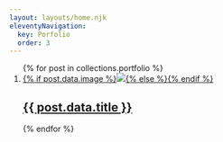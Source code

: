 ```yaml
---
layout: layouts/home.njk
eleventyNavigation:
  key: Porfolio
  order: 3
---
```

<ol reversed class="postlist grid grid-cols-1 md:grid-cols-2 grid-rows-2 gap-4 grid-flow-row" style="counter-reset: start-from {{ (postslistCounter or postslist.length) + 1 }}">{% for post in collections.portfolio %}<li class="postlist-item{% if post.url == url %} postlist-item-active{% endif %} relative">
		<a href="{{ post.url }}" >{% if post.data.image %}<img src="{{ post.data.image }}" class="object-cover h-full w-full aspect-square" loading="lazy" />{% else %}{% endif %}
		<h2 class="absolute bottom-0 h-24 inset-x-0 backdrop-blur-xl p-2 text-center text-white flex flex-column items-center">
		<span class="inline-block text-center w-full">
			{{ post.data.title }}
		<span>
		</h2>
		</a>
	</li>
{% endfor %}
</ol>